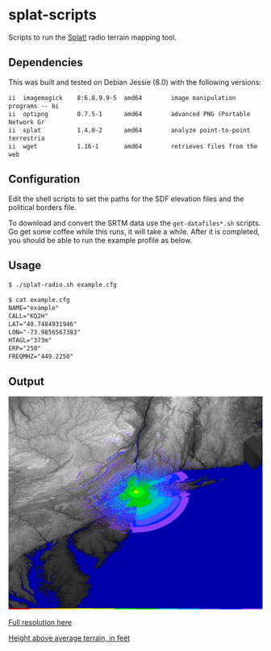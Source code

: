 # splat-scripts

Scripts to run the [Splat!](http://www.qsl.net/kd2bd/splat.html) radio terrain
mapping tool.

## Dependencies

This was built and tested on Debian Jessie (8.0) with the following versions:

```
ii  imagemagick    8:6.8.9.9-5  amd64        image manipulation programs -- bi
ii  optipng        0.7.5-1      amd64        advanced PNG (Portable Network Gr
ii  splat          1.4.0-2      amd64        analyze point-to-point terrestria
ii  wget           1.16-1       amd64        retrieves files from the web
```

## Configuration

Edit the shell scripts to set the paths for the SDF elevation files and the
political borders file.

To download and convert the SRTM data use the `get-datafiles*.sh` scripts. Go
get some coffee while this runs, it will take a while. After it is completed,
you should be able to run the example profile as below.

## Usage

```
$ ./splat-radio.sh example.cfg
```

```
$ cat example.cfg
NAME="example"
CALL="KQ2H"
LAT="40.7484931946"
LON="-73.9856567383"
HTAGL="373m"
ERP="250"
FREQMHZ="449.2250"
```

## Output

![output map thumbnail](example-map-thumb.jpg)

[Full resolution here](example-map.png)

[Height above average terrain, in feet](example-haat.txt)

